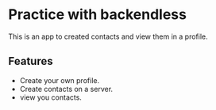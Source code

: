 # Practice with backendless
This is an app to created contacts and view them in a profile.

## Features
- Create your own profile.
- Create contacts on a server.
- view you contacts.

